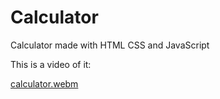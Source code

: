 # Calculator
Calculator made with HTML CSS and JavaScript

This is a video of it:

[calculator.webm](https://github.com/Alvarosanchezz3/Calculator/assets/99328696/71d11b2e-2af1-477a-9f14-7eef35d251ac)
